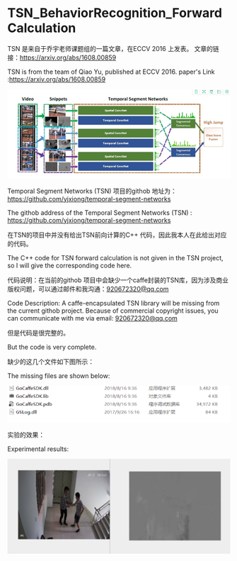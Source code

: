 # TSN_BehaviorRecognition_ForwardCalculation


TSN 是来自于乔宇老师课题组的一篇文章，在ECCV 2016 上发表。 文章的链接：https://arxiv.org/abs/1608.00859

TSN is from the team of Qiao Yu, published at ECCV 2016. paper's Link :https://arxiv.org/abs/1608.00859


![TSN](https://github.com/XuHao9166/TSN_BehaviorRecognition_ForwardCalculation/blob/master/1.bmp)

Temporal Segment Networks (TSN) 项目的githob 地址为：https://github.com/yjxiong/temporal-segment-networks

The githob address of the Temporal Segment Networks (TSN) : https://github.com/yjxiong/temporal-segment-networks

在TSN的项目中并没有给出TSN前向计算的C++ 代码，因此我本人在此给出对应的代码。

The C++ code for TSN forward calculation is not given in the TSN project, so I will give the corresponding code here.

代码说明：在当前的githob 项目中会缺少一个caffe封装的TSN库，因为涉及商业版权问题，可以通过邮件和我沟通：920672320@qq.com

Code Description: A caffe-encapsulated TSN library will be missing from the current githob project. Because of commercial copyright issues, you can communicate with me via email: 920672320@qq.com

但是代码是很完整的。

But the code is very complete.

缺少的这几个文件如下图所示：

The missing files are shown below:

![LIB](https://github.com/XuHao9166/TSN_BehaviorRecognition_ForwardCalculation/blob/master/2.bmp)

实验的效果：

Experimental results:

![效果图](https://github.com/XuHao9166/TSN_BehaviorRecognition_ForwardCalculation/blob/master/3.bmp)
